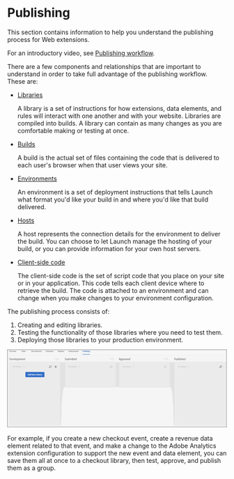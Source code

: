 # Publishing

This section contains information to help you understand the publishing process for Web extensions.

For an introductory video, see [Publishing workflow](https://www.youtube.com/embed/Pe-YSn26_xI).

There are a few components and relationships that are important to understand in order to take full advantage of the publishing workflow. These are:

* [Libraries](libraries.md)

  A library is a set of instructions for how extensions, data elements, and rules will interact with one another and with your website. Libraries are compiled into builds. A library can contain as many changes as you are comfortable making or testing at once.

* [Builds](builds.md)

  A build is the actual set of files containing the code that is delivered to each user's browser when that user views your site.

* [Environments](environments.md)

  An environment is a set of deployment instructions that tells Launch what format you'd like your build in and where you'd like that build delivered.

* [Hosts](hosts.md)

  A host represents the connection details for the environment to deliver the build. You can choose to let Launch manage the hosting of your build, or you can provide information for your own host servers.

* [Client-side code](../upgrade-from-dtm-to-launch/link-dtm-embed-code.md)

  The client-side code is the set of script code that you place on your site or in your application. This code tells each client device where to retrieve the build. The code is attached to an environment and can change when you make changes to your environment configuration.

The publishing process consists of:

1. Creating and editing libraries.
1. Testing the functionality of those libraries where you need to test them.
1. Deploying those libraries to your production environment.

![](/help/assets/publishing.jpg)

For example, if you create a new checkout event, create a revenue data element related to that event, and make a change to the Adobe Analytics extension configuration to support the new event and data element, you can save them all at once to a checkout library, then test, approve, and publish them as a group.

